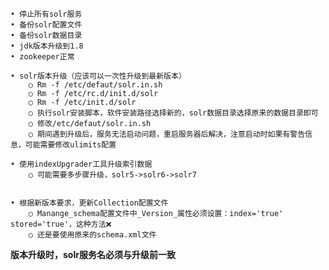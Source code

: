 	• 停止所有solr服务
	• 备份solr配置文件
	• 备份solr数据目录
	• jdk版本升级到1.8
	• zookeeper正常
	
	• solr版本升级（应该可以一次性升级到最新版本）
		○ Rm -f /etc/defaut/solr.in.sh
		○ Rm -f /etc/rc.d/init.d/solr
		○ Rm -f /etc/init.d/solr
		○ 执行solr安装脚本，软件安装路径选择新的，solr数据目录选择原来的数据目录即可
		○ 修改/etc/defaut/solr.in.sh
		○ 期间遇到升级后，服务无法启动问题，重启服务器后解决，注意启动时如果有警告信息，可能需要修改ulimits配置
	
	• 使用indexUpgrader工具升级索引数据
		○ 可能需要多步骤升级，solr5->solr6->solr7
	
	
	• 根据新版本要求，更新Collection配置文件
		○ Manange_schema配置文件中_Version_属性必须设置：index='true' stored='true'，这种方法❌
		○ 还是要使用原来的schema.xml文件
	
	
	

**版本升级时，solr服务名必须与升级前一致**